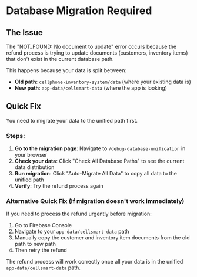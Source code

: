# Database Migration Required

## The Issue
The "NOT_FOUND: No document to update" error occurs because the refund process is trying to update documents (customers, inventory items) that don't exist in the current database path.

This happens because your data is split between:
- **Old path**: `cellphone-inventory-system/data` (where your existing data is)
- **New path**: `app-data/cellsmart-data` (where the app is looking)

## Quick Fix
You need to migrate your data to the unified path first.

### Steps:
1. **Go to the migration page**: Navigate to `/debug-database-unification` in your browser
2. **Check your data**: Click "Check All Database Paths" to see the current data distribution  
3. **Run migration**: Click "Auto-Migrate All Data" to copy all data to the unified path
4. **Verify**: Try the refund process again

### Alternative Quick Fix (If migration doesn't work immediately)
If you need to process the refund urgently before migration:

1. Go to Firebase Console
2. Navigate to your `app-data/cellsmart-data` path
3. Manually copy the customer and inventory item documents from the old path to new path
4. Then retry the refund

The refund process will work correctly once all your data is in the unified `app-data/cellsmart-data` path.